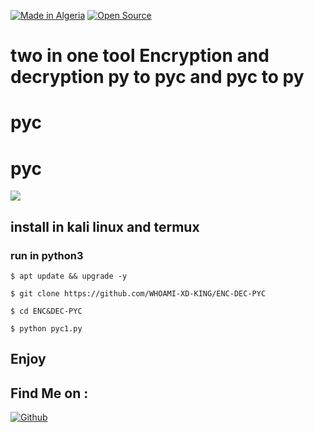 <a href="#"><img title="Made in Algeria" src="https://img.shields.io/badge/MADE%20IN-Algérie-green?colorA=%23ff0000&colorB=%23017e40&style=for-the-badge"></a>
  <a href="#"><img title="Open Source" src="https://img.shields.io/badge/Open%20Source-%E2%9D%A4-green?style=for-the-badge"></a>
# two in one tool Encryption and decryption py to pyc and pyc to py


#   pyc 

#  pyc 

<img src=".Screenshot.jpg">

## install in kali linux and termux
### run in python3
``
$ apt update && upgrade -y
``

``
$ git clone https://github.com/WHOAMI-XD-KING/ENC-DEC-PYC
``

``
$ cd ENC&DEC-PYC
``

``
$ python pyc1.py
``


## Enjoy 

## Find Me on :

[![Github](https://img.shields.io/badge/github-WHOAMI-XD-KING-green?style=for-the-badge&logo=github)](https://github.com/WHOAMI-XD-KING)
